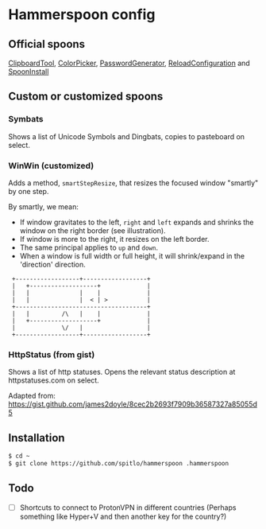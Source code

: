 # Hammerspoon config

## Official spoons

[ClipboardTool](https://www.hammerspoon.org/Spoons/ClipboardTool.html), [ColorPicker](https://www.hammerspoon.org/Spoons/ColorPicker.html), [PasswordGenerator](https://www.hammerspoon.org/Spoons/PasswordGenerator.html), [ReloadConfiguration](https://www.hammerspoon.org/Spoons/ReloadConfiguration.html) and [SpoonInstall](https://www.hammerspoon.org/Spoons/SpoonInstall.html)

## Custom or customized spoons

### Symbats

Shows a list of Unicode Symbols and Dingbats, copies to pasteboard on select.

### WinWin (customized)

Adds a method, `smartStepResize`, that resizes the focused window "smartly" by one step.

By smartly, we mean:

- If window gravitates to the left, `right` and `left` expands and shrinks the window on the right border (see illustration).
- If window is more to the right, it resizes on the left border.
- The same principal applies to `up` and `down`.
- When a window is full width or full height, it will shrink/expand in the 'direction' direction.

```text
 +------------------+------------------+
 |   +-------------------+             |
 |   |              |    |             |
 |   |              |  < | >           |
 +-------------------------------------+
 |   |         /\   |    |             |
 |   +-------------------+             |
 |             \/   |                  |
 +------------------+------------------+
```

### HttpStatus (from gist)

Shows a list of http statuses. Opens the relevant status description at httpstatuses.com on select.

Adapted from: https://gist.github.com/james2doyle/8cec2b2693f7909b36587327a85055d5

## Installation

```bash
$ cd ~
$ git clone https://github.com/spitlo/hammerspoon .hammerspoon
```

## Todo

- [ ] Shortcuts to connect to ProtonVPN in different countries (Perhaps something like Hyper+V and then another key for the country?)

